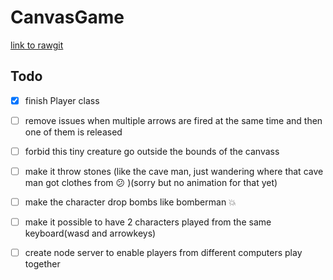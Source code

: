 # CanvasGame
[link to rawgit](https://rawgit.com/happyHooman/CanvasGame/master/app/index.html)

## Todo
- [x] finish Player class
- [ ] remove issues when multiple arrows are fired at the same time and then one of them is released
- [ ] forbid this tiny creature go outside the bounds of the canvass

- [ ] make it throw stones (like the cave man, just wandering where that cave man got clothes from :confused: )(sorry but no animation for that yet)
- [ ] make the character drop bombs like bomberman :boom:

- [ ] make it possible to have 2 characters played from the same keyboard(wasd and arrowkeys)

- [ ] create node server to enable players from different computers play together
